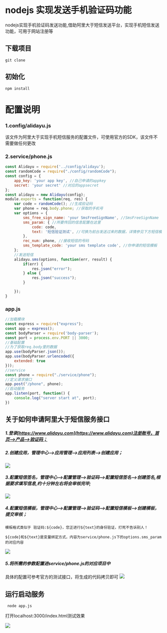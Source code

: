 # nodejs 实现发送手机验证码功能
nodejs实现手机验证码发送功能,借助阿里大于短信发送平台，实现手机短信发送功能，可用于网站注册等

## 下载项目
```
git clone 
```
## 初始化
```
npm install
```

# 配置说明
### 1.config/alidayu.js
该文件为阿里大于实现手机短信服务的配置文件，可使用官方的SDK，该文件不需要做任何更改
### 2.service/phone.js
```javascript
const Alidayu = require('../config/alidayu');
const randomCode = require("./config/randomCode");
const config = {
	app_key: 'your app key', //自己申请的appkey
	secret: 'your secret' //对应的appsecret
};
const alidayu = new Alidayu(config);
module.exports = function(req, res) {
	var code = randomCode(); //生成验证码
	var phone = req.body.phone; //获取的手机号
	var options = {
		sms_free_sign_name: 'your SmsFreeSignName', //SmsFreeSignName
		sms_param: { //所要传回的信息配置在这里
			code: code,
			text: '短信验证测试', //可换为前台发送过来的数据，详情参见下方短信模板
		},
		rec_num: phone, //接收短信的号码
		sms_template_code: 'your sms template code', //你申请的短信模板
	};
	//发送短信
	alidayu.sms(options, function(err, result) {
		if(err) {
			res.json("error");
		} else {
			res.json("success");
		}

	});
}
```
### app.js
```javascript
//加载模块
const express = require("express");
const app = express();
const bodyParser = require('body-parser');
const port = process.env.PORT || 3000;
//基础配置
//为了获取req.body里的数据
app.use(bodyParser.json());
app.use(bodyParser.urlencoded({
	extended: true
}));
//service
const phone = require("./service/phone");
//定义请求接口
app.post("/phone", phone);
//启动服务
app.listen(port, function() {
	console.log("server start at", port);
})
```
## 关于如何申请阿里大于短信服务接口
##### 1.登录[https://www.alidayu.com](https://www.alidayu.com)注册账号，首页-->产品-->验证码；
##### 2.创建应用，管理中心-->应用管理-->应用列表-->创建应用；
![](./static/img/01.jpg)
##### 3.配置短信签名，管理中心-->配置管理-->验证码-->配置短信签名-->创建签名,根据要求填写信息,约十分钟左右将会审核完毕;
![](./static/img/02.jpg)
##### 4.配置短信模板，管理中心-->配置管理-->验证码-->配置短信模板-->创建模板，提交审核；

```
模板格式类似于 验证码:${code}，您正进行${text}的身份验证，打死不告诉别人！

${code}和${text}是变量绑定方式，内容为service/phone.js下的options.sms_param的对应内容
```
![](./static/img/03.jpg)
##### 5.将所需的参数配置进service/phone.js的对应项目中
具体的配置可参考官方的测试接口，将生成的代码拷贝即可
![](./static/img/04.jpg)
## 运行启动服务
```
 node app.js
```
打开localhost:3000/index.html测试效果

![](./static/img/05.jpeg)







